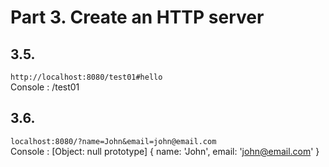 # Part 3. Create an HTTP server

## 3.5.
`http://localhost:8080/test01#hello`  
Console : /test01

## 3.6.
`localhost:8080/?name=John&email=john@email.com`  
Console : [Object: null prototype] { name: 'John', email: 'john@email.com' }


